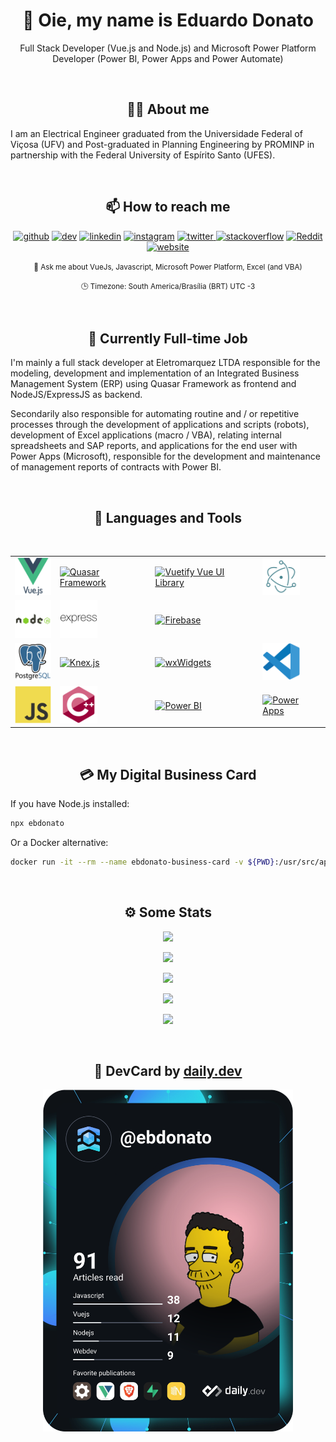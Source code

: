 <p>
    <h1 align="center">
        <b>
            👋 Oie, my name is Eduardo Donato
        </b>
    </h1>
</p>

<p align="center">
    Full Stack Developer (Vue.js and Node.js) and Microsoft Power Platform Developer (Power BI, Power Apps and Power Automate)
</p>

<br/>

<p>
    <h2 align="center">
        <b>
            🙍‍♂️ About me
        </b>
    </h2>
</p>

I am an Electrical Engineer graduated from the Universidade Federal of Viçosa (UFV) and Post-graduated in Planning Engineering by PROMINP in partnership with the Federal University of Espírito Santo (UFES).

<br/>

<p>
    <h2 align="center">
        <b>
            📫 How to reach me
        </b>
    </h2>
</p>

<p align="center">
    <a href="https://github.com/ebdonato" target="_blank"><img src='https://cdn.jsdelivr.net/npm/simple-icons@v5/icons/github.svg' alt='github' height='40'></a>
    <a href="https://dev.to/ebdonato" target="_blank"><img src='https://cdn.jsdelivr.net/npm/simple-icons@v5/icons/devdotto.svg' alt='dev' height='40'></a>
    <a href="https://www.linkedin.com/in/ebdonato/" target="_blank"><img src='https://cdn.jsdelivr.net/npm/simple-icons@v5/icons/linkedin.svg' alt='linkedin' height='40'></a>
    <a href="https://www.instagram.com/ebdonato/" target="_blank"><img src='https://cdn.jsdelivr.net/npm/simple-icons@v5/icons/instagram.svg' alt='instagram' height='40'></a>
    <a href="https://twitter.com/ebdonato" target="_blank"><img src='https://cdn.jsdelivr.net/npm/simple-icons@v5/icons/twitter.svg' alt='twitter' height='40'>
    <a href="https://stackoverflow.com/users/13250681/eduardo-donato" target="_blank"><img src='https://cdn.jsdelivr.net/npm/simple-icons@v5/icons/stackoverflow.svg' alt='stackoverflow' height='40'></a>
    <a href="https://www.reddit.com/user/ebdonato" target="_blank"><img src='https://cdn.jsdelivr.net/npm/simple-icons@v5/icons/reddit.svg' alt='Reddit' height='40'>
    <a href="https://gravatar.com/ebdonato" target="_blank"><img src='https://cdn.jsdelivr.net/npm/simple-icons@v5/icons/gravatar.svg' alt='website' height='40'></a>
</p>

<p align="center">
    <small>
        💬 Ask me about VueJs, Javascript, Microsoft Power Platform, Excel (and VBA)
    </small>
</p>

<p align="center">
    <small>
        🕒 Timezone: South America/Brasília (BRT) UTC -3
    </small>
</p>

<br/>

<p>
    <h2 align="center">
        <b>
            👔 Currently Full-time Job
        </b>
    </h2>
</p>

I'm mainly a full stack developer at Eletromarquez LTDA responsible for the modeling, development and implementation of an Integrated Business Management System (ERP) using Quasar Framework as frontend and NodeJS/ExpressJS as backend.

Secondarily also responsible for automating routine and / or repetitive processes through the development of applications and scripts (robots), development of Excel applications (macro / VBA), relating internal spreadsheets and SAP reports, and applications for the end user with Power Apps (Microsoft), responsible for the development and maintenance of management reports of contracts with Power BI.

<br/>

<p>
    <h2 align="center">
        <b>
            🧰 Languages and Tools
        </b>
    </h2>
</p>

<br/>

<table border="0" cellpadding="5" cellspacing="15" align="center">
	<tbody>
		<tr>
			<td><a href="https://vuejs.org" target="_blank"><img src="https://raw.githubusercontent.com/devicons/devicon/master/icons/vuejs/vuejs-original-wordmark.svg" alt='Vue.js' height='60'></a></td>
			<td><a href="https://quasar.dev/" target="_blank"><img src="https://cdn.quasar.dev/logo/svg/quasar-logo.svg" alt='Quasar Framework' height='60'></a></td>
			<td><a href="https://vuetifyjs.com/" target="_blank"><img src="https://bestofjs.org/logos/vuetify.svg" alt='Vuetify Vue UI Library' height='60'></a></td>
			<td><a href="https://www.electronjs.org" target="_blank"><img src="https://raw.githubusercontent.com/devicons/devicon/master/icons/electron/electron-original.svg" alt='Electron' height='60'></a></td>
		</tr>
		<tr>
			<td><a href="https://nodejs.org" target="_blank"><img src="https://raw.githubusercontent.com/devicons/devicon/master/icons/nodejs/nodejs-original-wordmark.svg" alt=' Node.js' height='60'></a></td>
			<td><a href="https://expressjs.com" target="_blank"><img src="https://raw.githubusercontent.com/devicons/devicon/master/icons/express/express-original-wordmark.svg" alt='Express' height='60'></a></td>
			<td><a href="https://firebase.google.com/" target="_blank"><img src="https://www.vectorlogo.zone/logos/firebase/firebase-icon.svg" alt='Firebase' height='60'></a></td>
            <td><a href="" target="_blank"><img src="" alt='' height='60'></a></td>
		</tr>
		<tr>
			<td><a href="https://www.postgresql.org" target="_blank"><img src="https://raw.githubusercontent.com/devicons/devicon/master/icons/postgresql/postgresql-original-wordmark.svg" alt='PostgreSQL' height='60'></a></td>
			<td><a href="https://knexjs.org" target="_blank"><img src="https://github.com/knex/documentation/raw/gh-pages/assets/favicons/android-chrome-192x192.png" alt='Knex.js' height='60'></a></td>
			<td><a href="https://www.wxwidgets.org/" target="_blank"><img src="https://upload.wikimedia.org/wikipedia/commons/b/bb/WxWidgets.svg" alt='wxWidgets' height='60'></a></td>
			<td><a href="https://code.visualstudio.com/" target="_blank"><img src="https://raw.githubusercontent.com/devicons/devicon/master/icons/vscode/vscode-original.svg" alt='VS Code' height='60'></a></td>
		</tr>
        <tr>
			<td><a href="https://developer.mozilla.org/en-US/docs/Web/JavaScript" target="_blank"><img src="https://raw.githubusercontent.com/devicons/devicon/master/icons/javascript/javascript-original.svg" alt='Javascript' height='60'></a></td>
			<td><a href="https://www.w3schools.com/cpp/" target="_blank"><img src="https://raw.githubusercontent.com/devicons/devicon/master/icons/cplusplus/cplusplus-original.svg" alt='C++' height='60'></a></td>
            <td><a href="https://powerbi.microsoft.com/" target="_blank"><img src="https://img.icons8.com/color/48/000000/power-bi.png" alt='Power BI' height='60'></a></td>
            <td><a href="https://powerapps.microsoft.com/" target="_blank"><img src="https://img.icons8.com/fluency/48/000000/microsoft-power-apps-2020.png" alt='Power Apps' height='60'></a></td>
		</tr>
	</tbody>
</table>

<br/>

<p>
    <h2 align="center">
        <b>
            💳 My Digital Business Card
        </b>
    </h2>
</p>

If you have Node.js installed:

```bash
npx ebdonato
```

Or a Docker alternative:

```bash
docker run -it --rm --name ebdonato-business-card -v ${PWD}:/usr/src/app -w /usr/src/app node:14 npx ebdonato
```

<br/>

<p>
    <h2 align="center">
        <b>
            ⚙ Some Stats
        </b>
    </h2>
</p>

<p align="center">
    <img src="https://gpvc.arturio.dev/ebdonato" />
</p>

<p align="center">
    <img src="https://github-readme-stats.vercel.app/api?username=ebdonato&theme=merko&show_icons=true" width="450"/>
</p>

<p align="center">
    <img src="https://github-readme-stats.vercel.app/api/top-langs/?username=ebdonato&layout=compact&theme=merko" width="450" />
</p>

<p align="center">
    <img src="https://github-readme-stats.vercel.app/api/wakatime?username=ebdonato&theme=merko" width="450" />
</p>

<p align="center">
    <img src="https://activity-graph.herokuapp.com/graph?username=ebdonato" />
</p>

<br />

<p>
    <h2 align="center">
        <b>
            📖 DevCard by <a href="https://app.daily.dev/" target="_blank">daily.dev</a>
        </b>
    </h2>
</p>

<p align="center">
    <a href="https://app.daily.dev/DailyDevTips" target="_blank"><img src="https://github.com/ebdonato/ebdonato/blob/main/devcard.svg" width="400" alt="Eduardo Donato's Dev Card"/></a>
</p>
